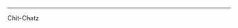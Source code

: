 -----------------------------------------------------------------------------------------
Chit-Chatz
